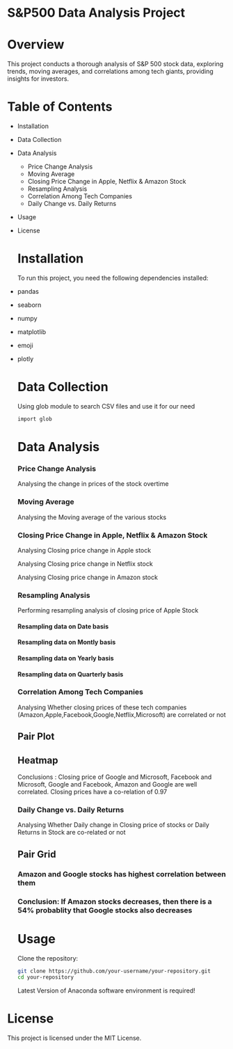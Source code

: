 # S&P500 Data Analysis Project

# Overview
This project conducts a thorough analysis of S&P 500 stock data, exploring trends, moving averages, and correlations among tech giants, providing insights for investors.

# Table of Contents

- Installation
- Data Collection
- Data Analysis
  - Price Change Analysis
  - Moving Average
  - Closing Price Change in Apple, Netflix & Amazon Stock
  - Resampling Analysis
  - Correlation Among Tech Companies
  - Daily Change vs. Daily Returns
- Usage
- License

  # Installation

  To run this project, you need the following dependencies installed:
- pandas
- seaborn
- numpy
- matplotlib
- emoji
- plotly

  # Data Collection

  Using glob module to search CSV files and use it for our need

  ```bash
  import glob
  ```

  # Data Analysis

  ### Price Change Analysis
  Analysing the change in prices of the stock overtime

  ### Moving Average
  Analysing the Moving average of the various stocks

  ### Closing Price Change in Apple, Netflix & Amazon Stock
  Analysing Closing price change in Apple stock

  Analysing Closing price change in Netflix stock

  Analysing Closing price change in Amazon stock

  ### Resampling Analysis
  Performing resampling analysis of closing price of Apple Stock

  #### Resampling data on Date basis
  #### Resampling data on Montly basis
  #### Resampling data on Yearly basis
  #### Resampling data on Quarterly basis

  ### Correlation Among Tech Companies
  Analysing Whether closing prices of these tech companies (Amazon,Apple,Facebook,Google,Netflix,Microsoft) are correlated 
  or not

  ## Pair Plot
  ## Heatmap

  Conclusions :
  Closing price of Google and Microsoft, Facebook and Microsoft, Google and Facebook, Amazon and Google are well 
  correlated. Closing prices have a co-relation of 0.97

  ### Daily Change vs. Daily Returns
  Analysing Whether Daily change in Closing price of stocks or Daily Returns in Stock are co-related or not

  ## Pair Grid


  ### Amazon and Google stocks has highest correlation between them
  ### Conclusion: If Amazon stocks decreases, then there is a 54% probablity that Google stocks also decreases

  # Usage

  Clone the repository:

  ```bash
  git clone https://github.com/your-username/your-repository.git
  cd your-repository
  ```
  Latest Version of Anaconda software environment is required!


 # License
 This project is licensed under the MIT License.


 

  

  
  
  
  











































  

